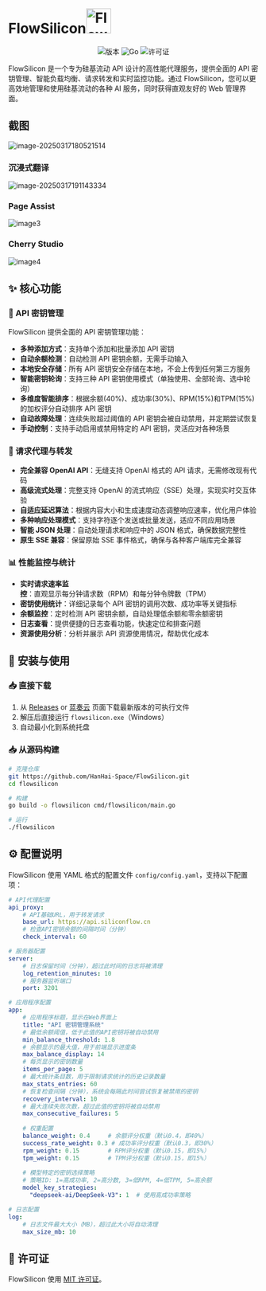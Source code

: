 # FlowSilicon<img src="./img/logo.png" alt="FlowSilicon Logo" width="50"/>

<p align="center">
  <img src="https://img.shields.io/badge/版本-1.3.5-blue.svg" alt="版本">
  <img src="https://img.shields.io/badge/语言-Go-00ADD8.svg" alt="Go">
  <img src="https://img.shields.io/badge/许可证-MIT-green.svg" alt="许可证">
</p>
FlowSilicon 是一个专为硅基流动 API 设计的高性能代理服务，提供全面的 API 密钥管理、智能负载均衡、请求转发和实时监控功能。通过 FlowSilicon，您可以更高效地管理和使用硅基流动的各种 AI 服务，同时获得直观友好的 Web 管理界面。



## 截图

![image-20250317180521514](./img/image1.png)

### 沉浸式翻译

![image-20250317191143334](./img/image2.png)

### Page Assist

![image3](./img/image3.png)

### Cherry Studio

![image4](./img/image4.png)





## ✨ 核心功能

### 🔑 API 密钥管理

FlowSilicon 提供全面的 API 密钥管理功能：

- **多种添加方式**：支持单个添加和批量添加 API 密钥
- **自动余额检测**：自动检测 API 密钥余额，无需手动输入
- **本地安全存储**：所有 API 密钥安全存储在本地，不会上传到任何第三方服务
- **智能密钥轮询**：支持三种 API 密钥使用模式（单独使用、全部轮询、选中轮询）
- **多维度智能排序**：根据余额(40%)、成功率(30%)、RPM(15%)和TPM(15%)的加权评分自动排序 API 密钥
- **自动故障处理**：连续失败超过阈值的 API 密钥会被自动禁用，并定期尝试恢复
- **手动控制**：支持手动启用或禁用特定的 API 密钥，灵活应对各种场景

### 🔄 请求代理与转发

- **完全兼容 OpenAI API**：无缝支持 OpenAI 格式的 API 请求，无需修改现有代码
- **高级流式处理**：完整支持 OpenAI 的流式响应（SSE）处理，实现实时交互体验
- **自适应延迟算法**：根据内容大小和生成速度动态调整响应速率，优化用户体验
- **多种响应处理模式**：支持字符逐个发送或批量发送，适应不同应用场景
- **智能 JSON 处理**：自动处理请求和响应中的 JSON 格式，确保数据完整性
- **原生 SSE 兼容**：保留原始 SSE 事件格式，确保与各种客户端库完全兼容

### 📊 性能监控与统计

- **实时请求速率监控**：直观显示每分钟请求数（RPM）和每分钟令牌数（TPM）
- **密钥使用统计**：详细记录每个 API 密钥的调用次数、成功率等关键指标
- **余额监控**：定时检测 API 密钥余额，自动处理低余额和零余额密钥
- **日志查看**：提供便捷的日志查看功能，快速定位和排查问题
- **资源使用分析**：分析并展示 API 资源使用情况，帮助优化成本



## 🚀 安装与使用

### 📥 直接下载

1. 从 [Releases](https://github.com/HanHai-Space/FlowSilicon/releases) or [蓝奏云](https://wwzk.lanzouo.com/iKvsW2quztha) 页面下载最新版本的可执行文件
2. 解压后直接运行 `flowsilicon.exe`（Windows）
3. 自动最小化到系统托盘

### 📥 从源码构建

```bash
# 克隆仓库
git https://github.com/HanHai-Space/FlowSilicon.git
cd flowsilicon

# 构建
go build -o flowsilicon cmd/flowsilicon/main.go

# 运行
./flowsilicon
```

## ⚙️ 配置说明

FlowSilicon 使用 YAML 格式的配置文件 `config/config.yaml`，支持以下配置项：

```yaml
# API代理配置
api_proxy:
    # API基础URL，用于转发请求
    base_url: https://api.siliconflow.cn
    # 检查API密钥余额的间隔时间（分钟）
    check_interval: 60

# 服务器配置
server:
    # 日志保留时间（分钟），超过此时间的日志将被清理
    log_retention_minutes: 10
    # 服务器监听端口
    port: 3201

# 应用程序配置
app:
    # 应用程序标题，显示在Web界面上
    title: "API 密钥管理系统"
    # 最低余额阈值，低于此值的API密钥将被自动禁用
    min_balance_threshold: 1.8
    # 余额显示的最大值，用于前端显示进度条
    max_balance_display: 14
    # 每页显示的密钥数量
    items_per_page: 5
    # 最大统计条目数，用于限制请求统计的历史记录数量
    max_stats_entries: 60
    # 恢复检查间隔（分钟），系统会每隔此时间尝试恢复被禁用的密钥
    recovery_interval: 10
    # 最大连续失败次数，超过此值的密钥将被自动禁用
    max_consecutive_failures: 5
    
    # 权重配置
    balance_weight: 0.4     # 余额评分权重（默认0.4，即40%）
    success_rate_weight: 0.3 # 成功率评分权重（默认0.3，即30%）
    rpm_weight: 0.15        # RPM评分权重（默认0.15，即15%）
    tpm_weight: 0.15        # TPM评分权重（默认0.15，即15%）
    
    # 模型特定的密钥选择策略
    # 策略ID: 1=高成功率, 2=高分数, 3=低RPM, 4=低TPM, 5=高余额
    model_key_strategies:
      "deepseek-ai/DeepSeek-V3": 1  # 使用高成功率策略

# 日志配置
log:
    # 日志文件最大大小（MB），超过此大小将自动清理
    max_size_mb: 10
```



## 📄 许可证

FlowSilicon 使用 [MIT 许可证](LICENSE)。 